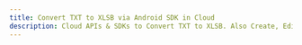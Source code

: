 ---title: Convert TXT to XLSB via Android SDK in Clouddescription: Cloud APIs & SDKs to Convert TXT to XLSB. Also Create, Edit & Render Microsoft Word & OpenOffice documents in the Cloud.---